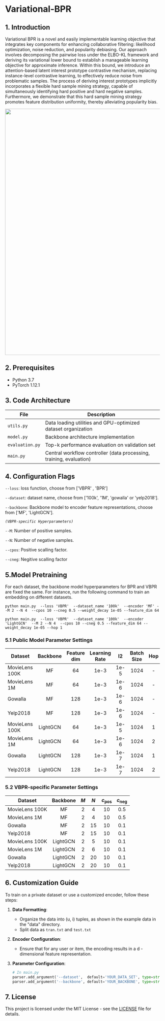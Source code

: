 # Variational-BPR

## 1. Introduction
Variational BPR is a novel and easily implementable learning objective that integrates key components for enhancing collaborative filtering: likelihood optimization, noise reduction, and popularity debiasing. Our approach involves decomposing the pairwise loss under the ELBO-KL framework and deriving its variational lower bound to establish a manageable learning objective for approximate inference.  Within this bound, we introduce an attention-based latent interest prototype contrastive mechanism, replacing instance-level contrastive learning,  to effectively reduce noise from problematic samples. The process of deriving interest prototypes implicitly incorporates a flexible hard sample mining strategy, capable of simultaneously identifying hard positive and hard negative samples. Furthermore, we demonstrate that this hard sample mining strategy promotes feature distribution uniformity, thereby alleviating popularity bias. 

<p align='left'>
<img src='https://github.com/liubin06/Variational-BPR/blob/main/bound.png' width='800'/>
</p>

## 2. Prerequisites
- Python 3.7 
- PyTorch 1.12.1
  
## 3. Code Architecture
| File | Description |
|------|-------------|
| `utils.py` | Data loading utilities and GPU-optimized dataset organization |
| `model.py` | Backbone architecture implementation |
| `evaluation.py` | Top-k performance evaluation on validation set |
| `main.py` | Central workflow controller (data processing, training, evaluation) |

## 4. Configuration Flags

`--loss`: loss function, choose from ['VBPR' , 'BPR']

`--dataset`: dataset name, choose from ['100k', '1M', 'gowalla' or 'yelp2018'].

`--backbone`: Backbone model to encoder feature representations, choose from ['MF', 'LightGCN'].

*`(VBPR-specific Hyperparameters)`*

`--M`: Number of positive samples.

`--N`: Number of negative samples.

`--cpos`: Positive scalling factor.

`--cneg`: Negitive scalling factor


## 5.Model Pretraining

For each dataset, the backbone model hyperparameters for BPR and VBPR are fixed the same. For instance, run the following command to train an embedding on different datasets.


```
python main.py  --loss 'VBPR'  --dataset_name '100k'  --encoder 'MF' --M 2 --N 4  --cpos 10 --cneg 0.5 --weight_decay 1e-05 --feature_dim 64
```
```
python main.py  --loss 'VBPR'  --dataset_name '100k'  --encoder 'LightGCN'  --M 2 --N 4  --cpos 10 --cneg 0.5 --feature_dim 64 --weight_decay 1e-05 --hop 1
```


### 5.1 Public Model Parameter Settings
| Dataset  | Backbone | Feature dim | Learning Rate | l2 | Batch Size  | Hop  | 
|---------|:--------------:|:--------------:|:----:|:-----:|:---:|:---:|
| MovieLens 100K  |     MF        |       64       | 1e-3 |  1e-5  | 1024  |  -|
| MovieLens 1M  |     MF        |        64        | 1e-3 |  1e-6  | 1024  |  -|
| Gowalla |     MF        |        128       | 1e-3 |  1e-6  | 1024  |  -|
| Yelp2018  |     MF        |       128      | 1e-3 |  1e-6  | 1024  |  -|
| MovieLens 100K |    LightGCN        |        64        | 1e-3 | 1e-5  | 1024  | 1|
| MovieLens 1M |     LightGCN        |        64        | 1e-3 |  1e-6  | 1024  |  2|
| Gowalla |     LightGCN        |        128        | 1e-3 |  1e-7  | 1024  |  1 |
| Yelp2018  |     LightGCN        |        128        | 1e-3 |  1e-7  | 1024  |  2|

### 5.2 VBPR-specific  Parameter Settings
| Dataset  | Backbone | $M$ | $N$ | $c_\text{pos}$ | $c_\text{neg}$  | 
|---------|:--------------:|:--------------:|:----:|:-----:|:---:|
| MovieLens 100K  |     MF        |      2       | 4 |  10  | 0.5 |  
| MovieLens 1M  |     MF        |       2       | 4 |  10 | 0.5 |   
| Gowalla  |     MF        |         2    | 15 | 10 | 0.1 | 
| Yelp2018  |     MF        |        2     | 15  |10  | 0.1 | 
| MovieLens 100K |    LightGCN        |      2       | 5 |10  | 0.1 | 
| MovieLens 1M  |     LightGCN        |       2      | 6 | 10 |0.1  | 
| Gowalla  |     LightGCN       |         2    | 20 | 10 | 0.1 | 
| Yelp2018   |     LightGCN        |        2     |20  |10  |0.1  | 

## 6. Customization Guide
To train on a private dataset or use a customized encoder, follow these steps:

1. **Data Formatting**:
   - Organize the data into (u, i) tuples, as shown in the example data in the "data" directory.
   - Split data as `tran.txt` and `test.txt`


2. **Encoder Configuration**:
   - Ensure that for any user or item, the encoding results in a d - dimensional feature representation.

2. **Parameter Configuration**:
   ```python
   # In main.py
   parser.add_argument('--dataset',  default='YOUR_DATA_SET', type=str, help='Dataset name')
   parser.add_argument('--backbone', default='YOUR_BACKBONE', type=str, help='Backbone model')
   ```


## 7. License
This project is licensed under the MIT License - see the [LICENSE](LICENSE) file for details.

